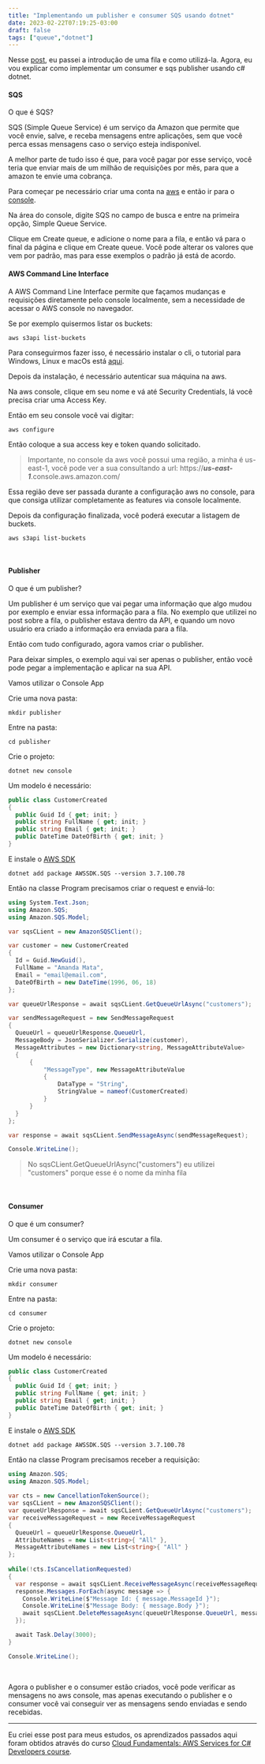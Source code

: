 ```yaml
---
title: "Implementando um publisher e consumer SQS usando dotnet"
date: 2023-02-22T07:19:25-03:00
draft: false
tags: ["queue","dotnet"]
---
```


Nesse [post](/pt-pt/queue), eu passei a introdução de uma fila e como utilizá-la. Agora, eu vou explicar como implementar um consumer e sqs publisher usando c# dotnet.
<br/>
#### SQS

O que é SQS?

SQS (Simple Queue Service) é um serviço da Amazon que permite que você envie, salve, e receba mensagens entre aplicações, sem que você perca essas mensagens caso o serviço esteja indisponível.

A melhor parte de tudo isso é que, para você pagar por esse serviço, você teria que enviar mais de um milhão de requisições por mês, para que a amazon te envie uma cobrança.

Para começar pe necessário criar uma conta na [aws](https://aws.amazon.com/) e então ir para o [console](https://console.aws.amazon.com).

Na área do console, digite SQS no campo de busca e entre na primeira opção, Simple Queue Service.

Clique em Create queue, e adicione o nome para a fila, e então vá para o final da página e clique em Create queue. Você pode alterar os valores que vem por padrão, mas para esse exemplos o padrão já está de acordo.
<br/>
#### AWS Command Line Interface
A AWS Command Line Interface permite que façamos mudanças e requisições diretamente pelo console localmente, sem a necessidade de acessar o AWS console no navegador.

Se por exemplo quisermos listar os buckets:
```shell
aws s3api list-buckets
```

Para conseguirmos fazer isso, é necessário instalar o cli, o tutorial para Windows, Linux e macOs está [aqui](https://docs.aws.amazon.com/cli/latest/userguide/getting-started-install.html).

Depois da instalação, é necessário autenticar sua máquina na aws.

Na aws console, clique em seu nome e vá até Security Credentials, lá você precisa criar uma Access Key.

Então em seu console você vai digitar:
```shell
aws configure
```

Então coloque a sua access key e token quando solicitado.

> Importante, no console da aws você possui uma região, a minha é us-east-1, você pode ver a sua consultando a url: https://***us-east-1***.console.aws.amazon.com/

Essa região deve ser passada durante a configuração aws no console, para que consiga utilizar completamente as features via console localmente.

Depois da configuração finalizada, você poderá executar a listagem de buckets. 
```shell
aws s3api list-buckets
```
<br/>

#### Publisher
O que é um publisher?

Um publisher é um serviço que vai pegar uma informação que algo mudou por exemplo e enviar essa informação para a fila.
No exemplo que utilizei no post sobre a fila, o publisher estava dentro da API, e quando um novo usuário era criado a informação era enviada para a fila.

Então com tudo configurado, agora vamos criar o publisher.

Para deixar simples, o exemplo aqui vai ser apenas o publisher, então você pode pegar a implementação e aplicar na sua API.

Vamos utilizar o Console App

Crie uma nova pasta:
```shell
mkdir publisher
```
Entre na pasta:
```shell
cd publisher
```
Crie o projeto:
```shell
dotnet new console
```

Um modelo é necessário:
```csharp
public class CustomerCreated
{
  public Guid Id { get; init; }
  public string FullName { get; init; }
  public string Email { get; init; }
  public DateTime DateOfBirth { get; init; }
}
```

E instale o [AWS SDK](https://www.nuget.org/packages/AWSSDK.SQS)
```shell
dotnet add package AWSSDK.SQS --version 3.7.100.78
```

Então na classe Program precisamos criar o request e enviá-lo:

```csharp
using System.Text.Json;
using Amazon.SQS;
using Amazon.SQS.Model;

var sqsCLient = new AmazonSQSClient();

var customer = new CustomerCreated
{
  Id = Guid.NewGuid(),
  FullName = "Amanda Mata",
  Email = "email@email.com",
  DateOfBirth = new DateTime(1996, 06, 18)
};

var queueUrlResponse = await sqsCLient.GetQueueUrlAsync("customers");

var sendMessageRequest = new SendMessageRequest
{
  QueueUrl = queueUrlResponse.QueueUrl, 
  MessageBody = JsonSerializer.Serialize(customer),
  MessageAttributes = new Dictionary<string, MessageAttributeValue>
  {
      {
          "MessageType", new MessageAttributeValue
          {
              DataType = "String", 
              StringValue = nameof(CustomerCreated)
          }
      }
  }
};

var response = await sqsCLient.SendMessageAsync(sendMessageRequest);

Console.WriteLine();
```

> No sqsCLient.GetQueueUrlAsync("customers") eu utilizei "customers" porque esse é o nome da minha fila

<br/>

#### Consumer
O que é um consumer? 

Um consumer é o serviço que irá escutar a fila.

Vamos utilizar o Console App

Crie uma nova pasta:
```shell
mkdir consumer
```
Entre na pasta:
```shell
cd consumer
```
Crie o projeto:
```shell
dotnet new console
```

Um modelo é necessário:
```csharp
public class CustomerCreated
{
  public Guid Id { get; init; }
  public string FullName { get; init; }
  public string Email { get; init; }
  public DateTime DateOfBirth { get; init; }
}
```

E instale o [AWS SDK](https://www.nuget.org/packages/AWSSDK.SQS)
```shell
dotnet add package AWSSDK.SQS --version 3.7.100.78
```

Então na classe Program precisamos receber a requisição:

```csharp
using Amazon.SQS;
using Amazon.SQS.Model;
	 
var cts = new CancellationTokenSource();
var sqsCLient = new AmazonSQSClient();
var queueUrlResponse = await sqsCLient.GetQueueUrlAsync("customers");
var receiveMessageRequest = new ReceiveMessageRequest
{
  QueueUrl = queueUrlResponse.QueueUrl,
  AttributeNames = new List<string>{ "All" },
  MessageAttributeNames = new List<string>{ "All" }
};
	 
while(!cts.IsCancellationRequested)
{
  var response = await sqsCLient.ReceiveMessageAsync(receiveMessageRequest, cts.Token);
  response.Messages.ForEach(async message => {
    Console.WriteLine($"Message Id: { message.MessageId }");
    Console.WriteLine($"Message Body: { message.Body }");
    await sqsCLient.DeleteMessageAsync(queueUrlResponse.QueueUrl, message.ReceiptHandle);
  });

  await Task.Delay(3000);
}

Console.WriteLine();
```
<br/>

Agora o publisher e o consumer estão criados, você pode verificar as mensagens no aws console, mas apenas executando o publisher e o consumer você vai conseguir ver as mensagens sendo enviadas e sendo recebidas.

___

Eu criei esse post para meus estudos, os aprendizados passados aqui foram obtidos através do curso [Cloud Fundamentals: AWS Services for C# Developers course](https://nickchapsas.com/p/cloud-fundamentals-aws-services-for-c-developers).
